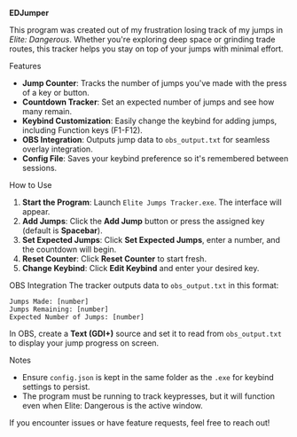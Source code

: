 **EDJumper**

This program was created out of my frustration losing track of my jumps in *Elite: Dangerous*. Whether you're exploring deep space or grinding trade routes, this tracker helps you stay on top of your jumps with minimal effort.

Features
- **Jump Counter**: Tracks the number of jumps you've made with the press of a key or button.
- **Countdown Tracker**: Set an expected number of jumps and see how many remain.
- **Keybind Customization**: Easily change the keybind for adding jumps, including Function keys (F1-F12).
- **OBS Integration**: Outputs jump data to `obs_output.txt` for seamless overlay integration.
- **Config File**: Saves your keybind preference so it's remembered between sessions.

How to Use
1. **Start the Program**: Launch `Elite Jumps Tracker.exe`. The interface will appear.
2. **Add Jumps**: Click the **Add Jump** button or press the assigned key (default is **Spacebar**).
3. **Set Expected Jumps**: Click **Set Expected Jumps**, enter a number, and the countdown will begin.
4. **Reset Counter**: Click **Reset Counter** to start fresh.
5. **Change Keybind**: Click **Edit Keybind** and enter your desired key.

OBS Integration
The tracker outputs data to `obs_output.txt` in this format:
```
Jumps Made: [number]
Jumps Remaining: [number]
Expected Number of Jumps: [number]
```

In OBS, create a **Text (GDI+)** source and set it to read from `obs_output.txt` to display your jump progress on screen.

Notes
- Ensure `config.json` is kept in the same folder as the `.exe` for keybind settings to persist.
- The program must be running to track keypresses, but it will function even when Elite: Dangerous is the active window.

If you encounter issues or have feature requests, feel free to reach out!

